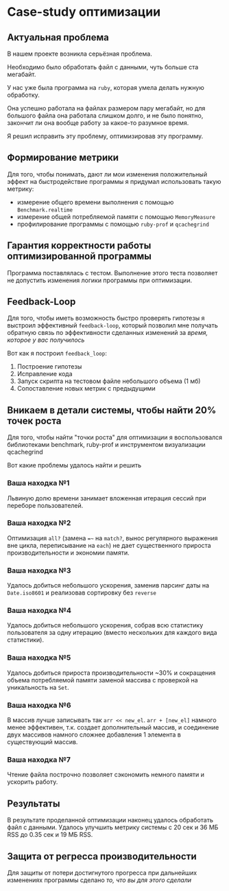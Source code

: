 # Case-study оптимизации

## Актуальная проблема
В нашем проекте возникла серьёзная проблема.

Необходимо было обработать файл с данными, чуть больше ста мегабайт.

У нас уже была программа на `ruby`, которая умела делать нужную обработку.

Она успешно работала на файлах размером пару мегабайт, но для большого файла она работала слишком долго, и не было понятно, закончит ли она вообще работу за какое-то разумное время.

Я решил исправить эту проблему, оптимизировав эту программу.

## Формирование метрики
Для того, чтобы понимать, дают ли мои изменения положительный эффект на быстродействие программы я придумал использовать такую метрику:
- измерение общего времени выполнения с помощью `Benchmark.realtime`
- измерение общей потребляемой памяти с помощью `MemoryMeasure`
- профилирование программы с помощью `ruby-prof` и `qcachegrind`

## Гарантия корректности работы оптимизированной программы
Программа поставлялась с тестом. Выполнение этого теста позволяет не допустить изменения логики программы при оптимизации.

## Feedback-Loop
Для того, чтобы иметь возможность быстро проверять гипотезы я выстроил эффективный `feedback-loop`, который позволил мне получать обратную связь по эффективности сделанных изменений за *время, которое у вас получилось*

Вот как я построил `feedback_loop`:
1. Построение гипотезы
2. Исправление кода
3. Запуск скрипта на тестовом файле небольшого объема (1 мб)
4. Сопоставление новых метрик с предыдущими

## Вникаем в детали системы, чтобы найти 20% точек роста
Для того, чтобы найти "точки роста" для оптимизации я воспользовался библиотеками benchmark, ruby-prof и инструментом визуализации qcachegrind

Вот какие проблемы удалось найти и решить

### Ваша находка №1
Львиную долю времени занимает вложенная итерация сессий при переборе пользователей.

### Ваша находка №2
Оптимизация `all?` (замена `=~` на `match?`, вынос регулярного выражения вне цикла, переписывание на `each`) не дает существенного прироста производительности и экономии памяти.

### Ваша находка №3
Удалось добиться небольшого ускорения, заменив парсинг даты на `Date.iso8601` и реализовав сортировку без `reverse`

### Ваша находка №4
Удалось добиться небольшого ускорения, собрав всю статистику пользователя за одну итерацию (вместо нескольких для каждого вида статистики).

### Ваша находка №5
Удалось добиться прироста производительности ~30% и сокращения объема потребляемой памяти заменой массива с проверкой на уникальность на `Set`.

### Ваша находка №6
В массив лучше записывать так `arr << new_el`. `arr + [new_el]` намного менее эффективен, т.к. создает дополнительный массив, и соединение двух массивов намного сложнее добавления 1 элемента в существующий массив.

### Ваша находка №7
Чтение файла построчно позволяет сэкономить немного памяти и ускорить работу.

## Результаты
В результате проделанной оптимизации наконец удалось обработать файл с данными.
Удалось улучшить метрику системы с 20 сек и 36 МБ RSS до 0.35 сек и 19 МБ RSS.

## Защита от регресса производительности
Для защиты от потери достигнутого прогресса при дальнейших изменениях программы сделано *то, что вы для этого сделали*

